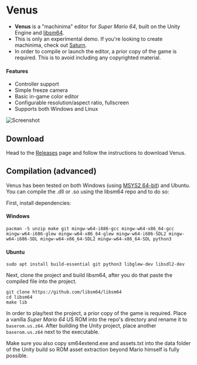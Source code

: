 # Venus

- **Venus** is a "machinima" editor for *Super Mario 64*, built on the Unity Engine and [libsm64](https://github.com/libsm64).
- This is only an experimental demo. If you're looking to create machinima, check out [Saturn](https://github.com/Llennpie/Saturn).
- In order to compile or launch the editor, a prior copy of the game is required. This is to avoid including any copyrighted material.

#### Features

- Controller support
- Simple freeze camera
- Basic in-game color editor
- Configurable resolution/aspect ratio, fullscreen
- Supports both Windows and Linux

![Screenshot](https://media.discordapp.net/attachments/814630624920076298/965014792437919784/unknown.png)

## Download

Head to the [Releases](https://github.com/Llennpie/Venus/releases) page and follow the instructions to download Venus.

## Compilation (advanced)

Venus has been tested on both Windows (using [MSYS2 64-bit](https://www.msys2.org/)) and Ubuntu. You can compile the .dll or .so using the libsm64 repo and to do so:

First, install dependencies:

#### Windows
```
pacman -S unzip make git mingw-w64-i686-gcc mingw-w64-x86_64-gcc mingw-w64-i686-glew mingw-w64-x86_64-glew mingw-w64-i686-SDL2 mingw-w64-i686-SDL mingw-w64-x86_64-SDL2 mingw-w64-x86_64-SDL python3
```
#### Ubuntu
```
sudo apt install build-essential git python3 libglew-dev libsdl2-dev
```

Next, clone the project and build libsm64, after you do that paste the compiled file into the project.

```
git clone https://github.com/libsm64/libsm64
cd libsm64
make lib
```

In order to play/test the project, a prior copy of the game is required. Place a vanilla *Super Mario 64* US ROM into the repo's directory and rename it to `baserom.us.z64`. After building the Unity project, place another `baserom.us.z64` next to the executable.

Make sure you also copy sm64extend.exe and assets.txt into the data folder of the Unity build so ROM asset extraction beyond Mario himself is fully possible.
